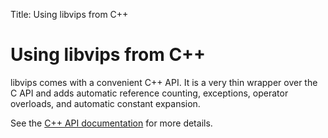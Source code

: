 Title: Using libvips from C++

# Using libvips from C++

libvips comes with a convenient C++ API. It is a very thin wrapper over the 
C API and adds automatic reference counting, exceptions, operator 
overloads, and automatic constant expansion. 

See the [C++ API documentation](
https://libvips.github.io/libvips/API/current/cpp) for
more details.
